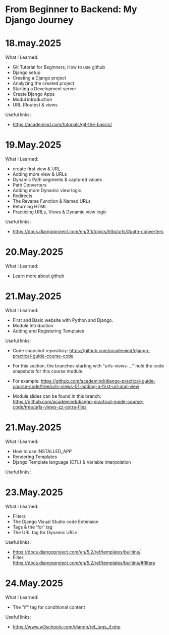 # From Beginner to Backend: My Django Journey

# 18.may.2025

What I Learned:

- Git Tutorial for Beginners, How to use github
- Django setup
- Creating a Django project
- Analyzing the created project
- Starting a Development server
- Create Django Apps
- Modul introduction
- URL (Routes) & views

Useful links:

- https://academind.com/tutorials/git-the-basics/

# 19.May.2025

What I Learned:

- create first view & URL
- Adding more view & URLs
- Dynamic Path segments & captured values
- Path Converters
- Adding more Dynamic view logic
- Redirects
- The Reverse Function & Named URLs
- Returning HTML
- Practicing URLs, Views & Dynamic view logic

Useful links:

- https://docs.djangoproject.com/en/3.1/topics/http/urls/#path-converters

# 20.May.2025

What I Learned:

- Learn more about github

# 21.May.2025

What I Learned:

- First and Basic website with Python and Django.
- Module Intriduction
- Adding and Registering Templates

Useful links:

- Code snapshot repository:
  https://github.com/academind/django-practical-guide-course-code

- For this section, the branches starting with "urls-views-..." hold the code snapshots for this course module.

- For example:
  https://github.com/academind/django-practical-guide-course-code/tree/urls-views-01-adding-a-first-url-and-view

- Module slides can be found in this branch:
  https://github.com/academind/django-practical-guide-course-code/tree/urls-views-zz-extra-files

# 21.May.2025

What I Learned:

- How to use INSTALLED_APP
- Rendering Templates
- Django Template language (DTL) & Variable Interpolation

Useful links:

# 23.May.2025

What I Learned:

- Filters
- The Django Visual Studio code Extension
- Tags & the 'for' tag
- The URL tag for Dynamic URLs

Useful links:

- https://docs.djangoproject.com/en/5.2/ref/templates/builtins/
- Filter: https://docs.djangoproject.com/en/5.2/ref/templates/builtins/#filters

# 24.May.2025

What I Learned:

- The "if" tag for conditional content

Useful links:

- https://www.w3schools.com/django/ref_tags_if.php
